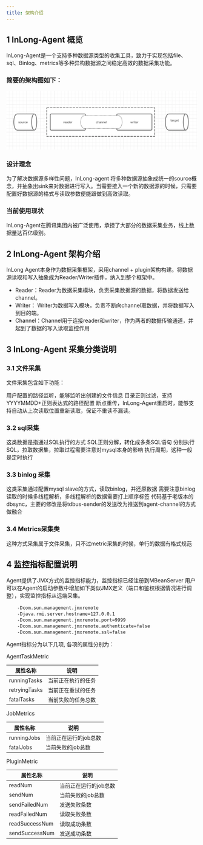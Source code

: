 ```yaml
---
title: 架构介绍
---
```

## 1 InLong-Agent 概览
InLong-Agent是一个支持多种数据源类型的收集工具，致力于实现包括file、sql、Binlog、metrics等多种异构数据源之间稳定高效的数据采集功能。

### 简要的架构图如下：
![](img/architecture.png)



### 设计理念
为了解决数据源多样性问题，InLong-agent 将多种数据源抽象成统一的source概念，并抽象出sink来对数据进行写入。当需要接入一个新的数据源的时候，只需要配置好数据源的格式与读取参数便能跟做到高效读取。

### 当前使用现状
InLong-Agent在腾讯集团内被广泛使用，承担了大部分的数据采集业务，线上数据量达百亿级别。

## 2 InLong-Agent 架构介绍
InLong Agent本身作为数据采集框架，采用channel + plugin架构构建。将数据源读取和写入抽象成为Reader/Writer插件，纳入到整个框架中。

+ Reader：Reader为数据采集模块，负责采集数据源的数据，将数据发送给channel。
+ Writer： Writer为数据写入模块，负责不断向channel取数据，并将数据写入到目的端。
+ Channel：Channel用于连接reader和writer，作为两者的数据传输通道，并起到了数据的写入读取监控作用


## 3 InLong-Agent 采集分类说明
### 3.1 文件采集
文件采集包含如下功能：

用户配置的路径监听，能够监听出创建的文件信息
目录正则过滤，支持YYYYMMDD+正则表达式的路径配置
断点重传，InLong-Agent重启时，能够支持自动从上次读取位置重新读取，保证不重读不漏读。
### 3.2 sql采集
这类数据是指通过SQL执行的方式
SQL正则分解，转化成多条SQL语句
分别执行SQL，拉取数据集，拉取过程需要注意对mysql本身的影响
执行周期，这种一般是定时执行
### 3.3 binlog 采集
这类采集通过配置mysql slave的方式，读取binlog，并还原数据
需要注意binlog读取的时候多线程解析，多线程解析的数据需要打上顺序标签
代码基于老版本的dbsync，主要的修改是将tdbus-sender的发送改为推送到agent-channel的方式做融合
### 3.4 Metrics采集类
这种方式采集属于文件采集，只不过metric采集的时候，单行的数据有格式规范


## 4 监控指标配置说明

Agent提供了JMX方式的监控指标能力，监控指标已经注册到MBeanServer
用户可以在Agent的启动参数中增加如下类似JMX定义（端口和鉴权根据情况进行调整），实现监控指标从远端采集。

```shell
	-Dcom.sun.management.jmxremote
	-Djava.rmi.server.hostname=127.0.0.1
	-Dcom.sun.management.jmxremote.port=9999
	-Dcom.sun.management.jmxremote.authenticate=false
	-Dcom.sun.management.jmxremote.ssl=false
```

Agent指标分为以下几项, 各项的属性分别为：


AgentTaskMetric

|  属性名称   | 说明  |
|  ----  | ----  |
| runningTasks  | 当前正在执行的任务 |
| retryingTasks  | 当前正在重试的任务 |
| fatalTasks  | 当前失败的任务总数 |


JobMetrics

|  属性名称   | 说明  |
|  ----  | ----  |
| runningJobs  | 当前正在运行的job总数 |
| fatalJobs  | 当前失败的job总数 |

PluginMetric

|  属性名称   | 说明  |
|  ----  | ----  |
| readNum  | 当前正在运行的job总数 |
| sendNum  | 当前失败的job总数 |
| sendFailedNum  | 发送失败条数 |
| readFailedNum  | 读取失败条数 |
| readSuccessNum  | 读取成功条数 |
| sendSuccessNum  | 发送成功条数 |



